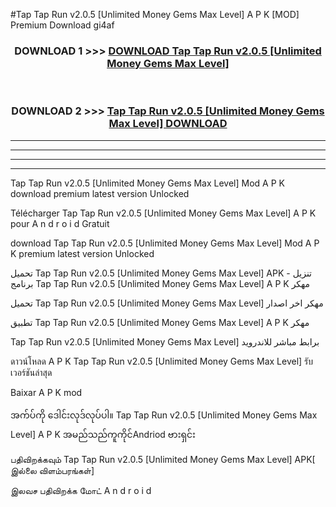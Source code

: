 #Tap Tap Run v2.0.5  [Unlimited Money Gems Max Level] A P K [MOD] Premium Download gi4af



<div align="center">

<h3>DOWNLOAD 1 >>> <a href="https://teeasianyam.web.app?sq=Tap Tap Run v2.0.5  [Unlimited Money Gems Max Level]">DOWNLOAD Tap Tap Run v2.0.5  [Unlimited Money Gems Max Level] </a></h3><br>

<h3>DOWNLOAD 2 >>> <a href="https://teeasianyam.web.app?sq=Tap Tap Run v2.0.5  [Unlimited Money Gems Max Level] ">Tap Tap Run v2.0.5  [Unlimited Money Gems Max Level]  DOWNLOAD </a></h3>

</div>


----------------------------------------------------------

----------------------------------------------------------

----------------------------------------------------------

----------------------------------------------------------


Tap Tap Run v2.0.5  [Unlimited Money Gems Max Level]  Mod A P K download premium latest version Unlocked

Télécharger Tap Tap Run v2.0.5  [Unlimited Money Gems Max Level]  A P K pour A n d r o i d Gratuit

download Tap Tap Run v2.0.5  [Unlimited Money Gems Max Level]  Mod A P K premium latest version Unlocked

تحميل Tap Tap Run v2.0.5  [Unlimited Money Gems Max Level]  APK - تنزيل برنامج Tap Tap Run v2.0.5  [Unlimited Money Gems Max Level]  A P K مهكر

تحميل Tap Tap Run v2.0.5  [Unlimited Money Gems Max Level]  مهكر اخر اصدار

تطبيق Tap Tap Run v2.0.5  [Unlimited Money Gems Max Level]  A P K مهكر

Tap Tap Run v2.0.5  [Unlimited Money Gems Max Level]  برابط مباشر للاندرويد

ดาวน์โหลด A P K Tap Tap Run v2.0.5  [Unlimited Money Gems Max Level]  รับเวอร์ชันล่าสุด

Baixar A P K mod

အက်ပ်ကို ဒေါင်းလုဒ်လုပ်ပါ။ Tap Tap Run v2.0.5  [Unlimited Money Gems Max Level]  A P K အမည်သည်ကူကိုင်Andriod ဗားရှင်း

பதிவிறக்கவும் Tap Tap Run v2.0.5  [Unlimited Money Gems Max Level]  APK[ இல்லை விளம்பரங்கள்] 
 
இலவச பதிவிறக்க மோட் A n d r o i d



